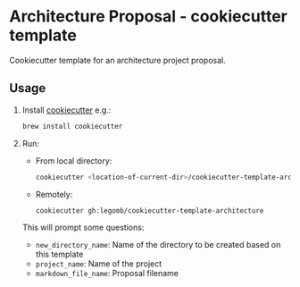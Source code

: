 # Architecture Proposal - cookiecutter template

Cookiecutter template for an architecture project proposal.

## Usage

1. Install [cookiecutter](https://www.cookiecutter.io/)
    e.g.:

    ```sh
    brew install cookiecutter
    ```
  
2. Run:
   - From local directory:

     ```sh
     cookiecutter <location-of-current-dir>/cookiecutter-template-architecture/
     ```
     
   - Remotely:

     ```sh
     cookiecutter gh:legomb/cookiecutter-template-architecture
     ```

    This will prompt some questions:
      - `new_directory_name`: Name of the directory to be created based on this template
      - `project_name`: Name of the project
      - `markdown_file_name`: Proposal filename
